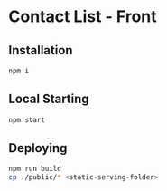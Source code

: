 # Contact List - Front

## Installation

```sh
npm i
```

## Local Starting

```sh
npm start
```

## Deploying

```sh
npm run build
cp ./public/* <static-serving-folder>
```